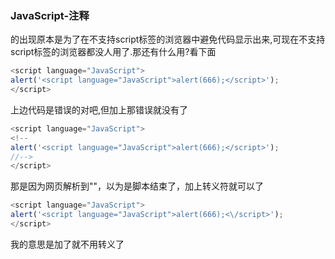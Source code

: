 ### JavaScript-注释

<!--与//-->的出现原本是为了在不支持script标签的浏览器中避免代码显示出来,可现在不支持script标签的浏览器都没人用了.那<!--与//-->还有什么用?看下面

```javascript
<script language="JavaScript">
alert('<script language="JavaScript">alert(666);</script>');
</script>
```

上边代码是错误的对吧,但加上那<!--与//-->错误就没有了

```javascript
<script language="JavaScript">
<!--
alert('<script language="JavaScript">alert(666);</script>');
//-->
</script>
```

那是因为网页解析到"</script>"，以为是脚本结束了，加上转义符就可以了

```javascript
<script language="JavaScript">
alert('<script language="JavaScript">alert(666);<\/script>');
</script>
```

我的意思是加了<!--与//-->就不用转义了